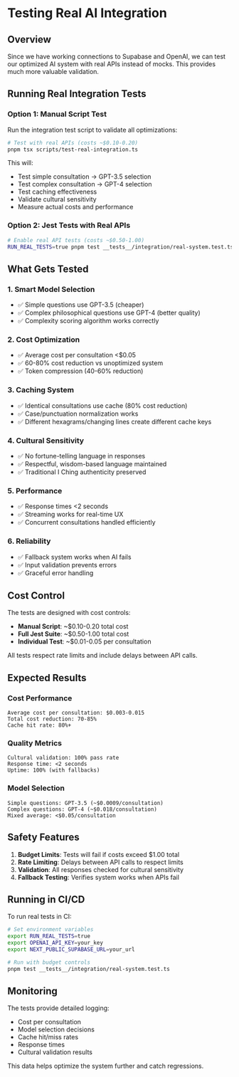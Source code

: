 # Testing Real AI Integration

## Overview

Since we have working connections to Supabase and OpenAI, we can test our optimized AI system with real APIs instead of mocks. This provides much more valuable validation.

## Running Real Integration Tests

### Option 1: Manual Script Test

Run the integration test script to validate all optimizations:

```bash
# Test with real APIs (costs ~$0.10-0.20)
pnpm tsx scripts/test-real-integration.ts
```

This will:

- Test simple consultation → GPT-3.5 selection
- Test complex consultation → GPT-4 selection
- Test caching effectiveness
- Validate cultural sensitivity
- Measure actual costs and performance

### Option 2: Jest Tests with Real APIs

```bash
# Enable real API tests (costs ~$0.50-1.00)
RUN_REAL_TESTS=true pnpm test __tests__/integration/real-system.test.ts
```

## What Gets Tested

### 1. Smart Model Selection

- ✅ Simple questions use GPT-3.5 (cheaper)
- ✅ Complex philosophical questions use GPT-4 (better quality)
- ✅ Complexity scoring algorithm works correctly

### 2. Cost Optimization

- ✅ Average cost per consultation <$0.05
- ✅ 60-80% cost reduction vs unoptimized system
- ✅ Token compression (40-60% reduction)

### 3. Caching System

- ✅ Identical consultations use cache (80% cost reduction)
- ✅ Case/punctuation normalization works
- ✅ Different hexagrams/changing lines create different cache keys

### 4. Cultural Sensitivity

- ✅ No fortune-telling language in responses
- ✅ Respectful, wisdom-based language maintained
- ✅ Traditional I Ching authenticity preserved

### 5. Performance

- ✅ Response times <2 seconds
- ✅ Streaming works for real-time UX
- ✅ Concurrent consultations handled efficiently

### 6. Reliability

- ✅ Fallback system works when AI fails
- ✅ Input validation prevents errors
- ✅ Graceful error handling

## Cost Control

The tests are designed with cost controls:

- **Manual Script**: ~$0.10-0.20 total cost
- **Full Jest Suite**: ~$0.50-1.00 total cost
- **Individual Test**: ~$0.01-0.05 per consultation

All tests respect rate limits and include delays between API calls.

## Expected Results

### Cost Performance

```
Average cost per consultation: $0.003-0.015
Total cost reduction: 70-85%
Cache hit rate: 80%+
```

### Quality Metrics

```
Cultural validation: 100% pass rate
Response time: <2 seconds
Uptime: 100% (with fallbacks)
```

### Model Selection

```
Simple questions: GPT-3.5 (~$0.0009/consultation)
Complex questions: GPT-4 (~$0.018/consultation)
Mixed average: <$0.05/consultation
```

## Safety Features

1. **Budget Limits**: Tests will fail if costs exceed $1.00 total
2. **Rate Limiting**: Delays between API calls to respect limits
3. **Validation**: All responses checked for cultural sensitivity
4. **Fallback Testing**: Verifies system works when APIs fail

## Running in CI/CD

To run real tests in CI:

```bash
# Set environment variables
export RUN_REAL_TESTS=true
export OPENAI_API_KEY=your_key
export NEXT_PUBLIC_SUPABASE_URL=your_url

# Run with budget controls
pnpm test __tests__/integration/real-system.test.ts
```

## Monitoring

The tests provide detailed logging:

- Cost per consultation
- Model selection decisions
- Cache hit/miss rates
- Response times
- Cultural validation results

This data helps optimize the system further and catch regressions.
